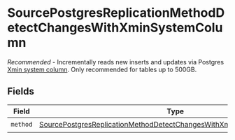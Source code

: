 # SourcePostgresReplicationMethodDetectChangesWithXminSystemColumn

<i>Recommended</i> - Incrementally reads new inserts and updates via Postgres <a href="https://docs.airbyte.com/integrations/sources/postgres/#xmin">Xmin system column</a>. Only recommended for tables up to 500GB.


## Fields

| Field                                                                                                                                                                   | Type                                                                                                                                                                    | Required                                                                                                                                                                | Description                                                                                                                                                             |
| ----------------------------------------------------------------------------------------------------------------------------------------------------------------------- | ----------------------------------------------------------------------------------------------------------------------------------------------------------------------- | ----------------------------------------------------------------------------------------------------------------------------------------------------------------------- | ----------------------------------------------------------------------------------------------------------------------------------------------------------------------- |
| `method`                                                                                                                                                                | [SourcePostgresReplicationMethodDetectChangesWithXminSystemColumnMethod](../../models/shared/SourcePostgresReplicationMethodDetectChangesWithXminSystemColumnMethod.md) | :heavy_check_mark:                                                                                                                                                      | N/A                                                                                                                                                                     |